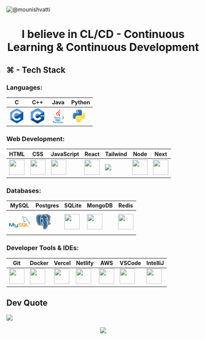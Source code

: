 ![@mounishvatti](https://github.com/mounishvatti/mounishvatti/assets/76279858/19693e63-4882-4f5a-b97e-72fcbc285cc8)

<div align="center">
     <h1>I believe in CL/CD - Continuous Learning & Continuous Development</h1>     
</div>

## ⌘ - Tech Stack
<div>

### Languages:
| C | C++ | Java | Python | 
|----------|----------|----------|-------| 
| <img src="https://github.com/devicons/devicon/blob/master/icons/c/c-original.svg" title="C"  alt="C" width="40" height="40"/> | <img src="https://github.com/devicons/devicon/blob/master/icons/cplusplus/cplusplus-original.svg" title="C++"  alt="C++" width="40" height="40"/>  |  <img src="https://github.com/devicons/devicon/blob/master/icons/java/java-original.svg" title="Java" alt="Java" width="40" height="40"/> | <img src="https://github.com/devicons/devicon/blob/master/icons/python/python-original.svg" title="Python"  alt="Python" width="40" height="40"/> |


### Web Development:

| HTML | CSS | JavaScript | React | Tailwind | Node | Next | 
|----------|----------|----------|-------|-------|----------|---------|
| <img src="https://cdn.jsdelivr.net/gh/devicons/devicon@latest/icons/html5/html5-original.svg" width="40" height="40" /> | <img src="https://cdn.jsdelivr.net/gh/devicons/devicon@latest/icons/css3/css3-original.svg" width="40" height="40" /> | <img src="https://cdn.jsdelivr.net/gh/devicons/devicon@latest/icons/javascript/javascript-original.svg" width="40" height="40" /> | <img src="https://cdn.jsdelivr.net/gh/devicons/devicon@latest/icons/react/react-original.svg" width="40" height="40" />|<img src="https://cdn.jsdelivr.net/gh/devicons/devicon@latest/icons/tailwindcss/tailwindcss-original.svg" /> | <img src="https://cdn.jsdelivr.net/gh/devicons/devicon@latest/icons/nodejs/nodejs-original.svg" width="40" height="40"/> | <img src="https://cdn.jsdelivr.net/gh/devicons/devicon@latest/icons/nextjs/nextjs-original.svg" width="40" height="40"/> |

### Databases:

| MySQL | Postgres | SQLite | MongoDB | Redis |
|----------|----------|----------|---------|---------|
|<img src="https://github.com/devicons/devicon/blob/master/icons/mysql/mysql-original-wordmark.svg" title="MySQL" alt="MySQL" width="55" height="55"/>|<img src="https://github.com/devicons/devicon/blob/master/icons/postgresql/postgresql-original.svg" title="pg" alt="pg" width="40" height="40"/>| <img src="https://cdn.jsdelivr.net/gh/devicons/devicon@latest/icons/sqlite/sqlite-original.svg" width="40" height="40"/> | <img src="https://cdn.jsdelivr.net/gh/devicons/devicon@latest/icons/mongodb/mongodb-original.svg" width="40" height="40"/> | <img src="https://cdn.jsdelivr.net/gh/devicons/devicon@latest/icons/redis/redis-original.svg" width="40" height="40"/> |
          
           
### Developer Tools & IDEs:

| Git | Docker | Vercel | Netlify | AWS | VSCode | IntelliJ |
|----------|----------|----------|----------|----------|----------|---------|
|<img src="https://cdn.jsdelivr.net/gh/devicons/devicon@latest/icons/git/git-original.svg" width="40" height="40"/>| <img src="https://cdn.jsdelivr.net/gh/devicons/devicon@latest/icons/docker/docker-plain.svg" width="40" height="40"/>| <img src="https://cdn.jsdelivr.net/gh/devicons/devicon@latest/icons/vercel/vercel-original.svg" width="40" height="40"/> | <img src="https://cdn.jsdelivr.net/gh/devicons/devicon@latest/icons/netlify/netlify-original.svg" width="40" height="40"/> | <img src="https://cdn.jsdelivr.net/gh/devicons/devicon@latest/icons/amazonwebservices/amazonwebservices-plain-wordmark.svg" width="40" height="40"/> | <img src="https://cdn.jsdelivr.net/gh/devicons/devicon@latest/icons/vscode/vscode-original.svg" width="40" height="40"/> | <img src="https://cdn.jsdelivr.net/gh/devicons/devicon@latest/icons/intellij/intellij-original.svg" width="40" height="40"/> | 
          
## Dev Quote
![](https://quotes-github-readme.vercel.app/api?type=horizontal&theme=auto)


<div align="center">
  
  [![](https://visitcount.itsvg.in/api?id=mounishvatti&icon=7&color=12)](https://visitcount.itsvg.in)
  
</div>

